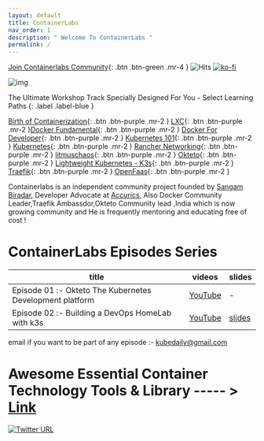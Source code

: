 ```yaml
---
layout: default
title: ContainerLabs
nav_order: 1
description: " Welcome To ContainerLabs "
permalink: /
---
```


[Join Containerlabs Community](https://discord.gg/rEvr7vq){: .btn .btn-green .mr-4 } ![Hits](https://hitcounter.pythonanywhere.com/count/tag.svg?url=http%3A%2F%2Fcontainerlabs.kubedaily.com%2F) [![ko-fi](https://www.ko-fi.com/img/githubbutton_sm.svg)](https://ko-fi.com/K3K0E60M)

![img](https://raw.githubusercontent.com/sangam14/ContainerLabs/master/img/ContainerLabs-official.png)




The Ultimate Workshop Track Specially Designed For You - Select Learning Paths 
{: .label .label-blue }


[Birth of Containerization](http://containerlabs.kubedaily.com/Birth_of_Containerization/README.html){: .btn .btn-purple .mr-2 }  [LXC](http://containerlabs.kubedaily.com/LXC/){: .btn .btn-purple .mr-2 }[Docker Fundamental](http://containerlabs.kubedaily.com/Docker/Overview/){: .btn .btn-purple .mr-2 } [Docker For Developer](https://containerlabs.kubedaily.com/Docker/Dev/){: .btn .btn-purple .mr-2 } [Kubernetes 101](https://containerlabs.kubedaily.com/Kubernetes/beginner/README.html){: .btn .btn-purple .mr-2 }
[Kubernetes](https://containerlabs.kubedaily.com/Kubernetes/){: .btn .btn-purple .mr-2 } [Rancher Networking](https://containerlabs.kubedaily.com/rancher/Networking/){: .btn .btn-purple .mr-2 } [litmuschaos](https://dev.to/t/litmuschaos){: .btn .btn-purple .mr-2 } [Okteto](https://containerlabs.kubedaily.com/Okteto/){: .btn .btn-purple .mr-2 }  [Lightweight Kubernetes - K3s](){: .btn .btn-purple .mr-2 }  
[Traefik](https://containerlabs.kubedaily.com/traefik/){: .btn .btn-purple .mr-2 } [OpenFaas](){: .btn .btn-purple .mr-2 } 




Containerlabs is an independent community project founded by [Sangam Biradar](https://twitter.com/BiradarSangam/), Developer Advocate at [Accurics](https://www.accurics.com), Also Docker Community Leader,Traefik Ambassdor,Okteto Community lead ,India which is now growing community and He is frequently mentoring and educating free of cost !


# ContainerLabs Episodes Series 

| title                                                                                 | videos  |  slides | 
|---------------------------------------------------------------------------------------|---------|---------|
| Episode 01 :- Okteto The Kubernetes Development platform  | [YouTube](https://www.youtube.com/watch?v=vZqT7UVP-6Y&t=2s)  | -  |
| Episode 02 :- Building a DevOps HomeLab with k3s  | [YouTube](https://www.youtube.com/watch?v=ziZbAw6Oxrg)  |  [slides](https://github.com/lunarops/presentation-slides/blob/main/02-build-a-devops-homelab-with-k3s/presentation.pdf)   |


email if you want to be part of any episode :- kubedaily@gmail.com 





# Awesome Essential Container Technology Tools & Library ----- > [Link](https://containerlabs.kubedaily.com/monthly-github/awesome-github.html)


 
[![Twitter URL](https://img.shields.io/twitter/url/https/twitter.com/fold_left.svg?style=social&label=Follow%20%40KubeDaily)](https://twitter.com/KubeDaily)
